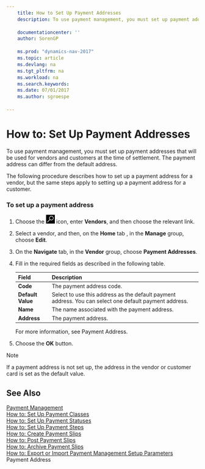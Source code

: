 ```yaml
---
    title: How to Set Up Payment Addresses 
    description: To use payment management, you must set up payment addresses that will be used for vendors and customers at the time of settlement. The payment address can differ from the default address.
    
    documentationcenter: ''
    author: SorenGP

    ms.prod: "dynamics-nav-2017"
    ms.topic: article
    ms.devlang: na
    ms.tgt_pltfrm: na
    ms.workload: na
    ms.search.keywords:
    ms.date: 07/01/2017
    ms.author: sgroespe

---
```

# How to: Set Up Payment Addresses
To use payment management, you must set up payment addresses that will be used for vendors and customers at the time of settlement. The payment address can differ from the default address.  
  
 The following procedure describes how to set up a payment address for a vendor, but the same steps apply to setting up a payment address for a customer.  
  
### To set up a payment address  
  
1.  Choose the ![Search for Page or Report](../../media/ui-search/search_small.png "Search for Page or Report icon") icon, enter **Vendors**, and then choose the relevant link.  
  
2.  Select a vendor, and then, on the **Home** tab , in the **Manage** group, choose **Edit**.  
  
3.  On the **Navigate** tab, in the **Vendor** group, choose **Payment Addresses**.  
  
4.  Fill in the required fields as described in the following table.  
  
    |Field|Description|  
    |---------------------------------|---------------------------------------|  
    |**Code**|The payment address code.|  
    |**Default Value**|Select to use this address as the default payment address. You can select one default payment address.|  
    |**Name**|The name associated with the payment address.|  
    |**Address**|The payment address.|  
  
     For more information, see Payment Address.  
  
5.  Choose the **OK** button.  
  
> [!NOTE]  
>  If a payment address is not set up, the address in the vendor or customer card is set as the default value.  
  
## See Also  
 [Payment Management](payment-management.md)   
 [How to: Set Up Payment Classes](how-to-set-up-payment-classes.md)   
 [How to: Set Up Payment Statuses](how-to-set-up-payment-statuses.md)   
 [How to: Set Up Payment Steps](how-to-set-up-payment-steps.md)   
 [How to: Create Payment Slips](how-to-create-payment-slips.md)   
 [How to: Post Payment Slips](how-to-post-payment-slips.md)   
 [How to: Archive Payment Slips](how-to-archive-payment-slips.md)   
 [How to: Export or Import Payment Management Setup Parameters](how-to-export-or-import-payment-management-setup-parameters.md)   
 Payment Address